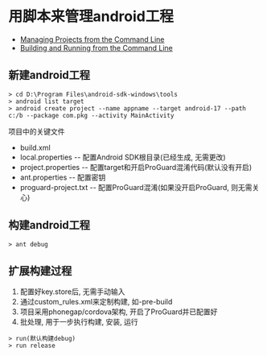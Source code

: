 用脚本来管理android工程
======================
* [Managing Projects from the Command Line](http://developer.android.com/tools/projects/projects-cmdline.html)
* [Building and Running from the Command Line](http://developer.android.com/tools/building/building-cmdline.html)


新建android工程
----------------------
    > cd D:\Program Files\android-sdk-windows\tools
    > android list target
    > android create project --name appname --target android-17 --path c:/b --package com.pkg --activity MainActivity

项目中的关键文件

* build.xml
* local.properties        -- 配置Android SDK根目录(已经生成, 无需更改)
* project.properties      -- 配置target和开启ProGuard混淆代码(默认没有开启)
* ant.properties          -- 配置密钥
* proguard-project.txt    -- 配置ProGuard混淆(如果没开启ProGuard, 则无需关心)


构建android工程
----------------------
    > ant debug


扩展构建过程
----------------------
1. 配置好key.store后, 无需手动输入
2. 通过custom_rules.xml来定制构建, 如-pre-build
3. 项目采用phonegap/cordova架构, 开启了ProGuard并已配置好
4. 批处理, 用于一步执行构建, 安装, 运行
```
> run(默认构建debug)
> run release
```